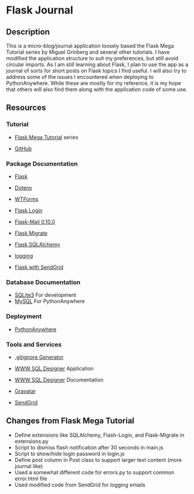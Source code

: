 # Flask Journal

## Description

This is a micro-blog/journal application loosely based the Flask Mega Tutorial series by Miguel Grinberg and several other tutorials. I have modified the application structure to suit my preferences, but still avoid circular imports. As I am still learning about Flask, I plan to use the app as a journal of sorts for short posts on Flask topics I find useful. I will also try to address some of the issues I encountered when deploying to PythonAnywhere. While these are mostly for my reference, it is my hope that others will also find them along with the application code of some use.

## Resources

### Tutorial

- [Flask Mega Tutorial](https://blog.miguelgrinberg.com/post/the-flask-mega-tutorial-part-i-hello-world) series

- [GitHub](https://github.com/miguelgrinberg/microblog)

### Package Documentation

- [Flask](https://flask.palletsprojects.com/en/3.0.x/) 

- [Dotenv](https://pypi.org/project/python-dotenv/) 

- [WTForms](https://wtforms.readthedocs.io/en/3.2.x/) 

- [Flask Login](https://flask-login.readthedocs.io/en/latest/)

- [Flask-Mail 0.10.0](https://flask-mail.readthedocs.io/en/latest/)

- [Flask Migrate](https://flask-migrate.readthedocs.io/en/latest/)

- [Flask SQLAlchemy](https://flask-sqlalchemy.readthedocs.io/en/stable/)

- [logging](https://docs.python.org/3/library/logging.html)

- [Flask with SendGrid](https://sendgrid.com/en-us/blog/sending-emails-from-python-flask-applications-with-twilio-sendgrid)

### Database Documentation

- [SQLite3](https://www.sqlite.org/docs.html) For development
- [MySQL](https://dev.mysql.com/doc/) For PythonAnywhere

### Deployment

- [PythonAnywhere](https://help.pythonanywhere.com/pages/)

### Tools and Services

- [.gitignore Generator](https://toptal.com/developers/gitignore)

- [WWW SQL Designer](https://sql.toad.cz/?) Application

- [WWW SQL Designer](https://github.com/ondras/wwwsqldesigner/wiki/Manual) Documentation

- [Gravatar](https://docs.gravatar.com/)

- [SendGrid](https://sendgrid.com/en-us)


## Changes from Flask Mega Tutorial

- Define extensions like SQLAlchemy, Flash-Login, and Flask-Migrate in extensions.py
- Script to dismiss flash notification after 30 seconds in main.js
- Script to show/hide login password in login.js
- Define post column in Post class to support larger text content (more journal like)
- Used a somewhat different code for errors.py to support common error.html file
- Used modified code from SendGrid for logging emails

